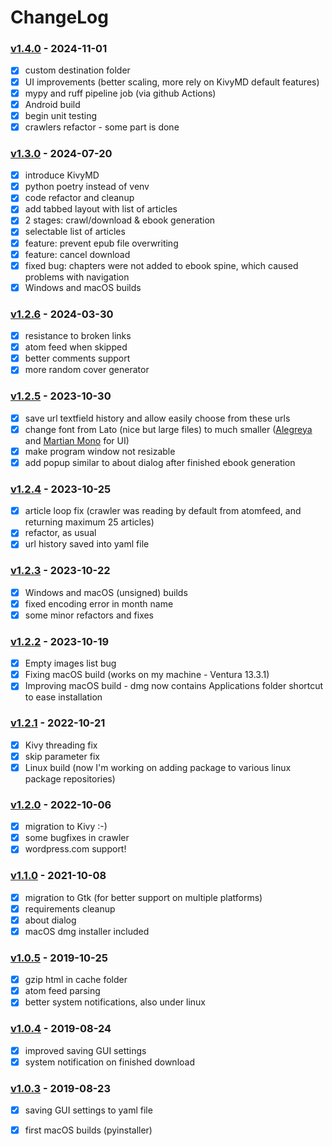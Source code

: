 # ChangeLog

### [v1.4.0](https://github.com/bohdanbobrowski/blog2epub/releases/tag/v1.4.0) - 2024-11-01
- [X] custom destination folder
- [X] UI improvements (better scaling, more rely on KivyMD default features)
- [X] mypy and ruff pipeline job (via github Actions)
- [X] Android build
- [X] begin unit testing
- [X] crawlers refactor - some part is done

### [v1.3.0](https://github.com/bohdanbobrowski/blog2epub/releases/tag/v1.3.0) - 2024-07-20
- [X] introduce KivyMD
- [X] python poetry instead of venv
- [X] code refactor and cleanup
- [X] add tabbed layout with list of articles
- [X] 2 stages: crawl/download & ebook generation
- [X] selectable list of articles
- [X] feature: prevent epub file overwriting
- [X] feature: cancel download
- [X] fixed bug: chapters were not added to ebook spine, which caused problems with navigation
- [X] Windows and macOS builds

### [v1.2.6](https://github.com/bohdanbobrowski/blog2epub/releases/tag/v1.2.6) - 2024-03-30
- [x] resistance to broken links
- [x] atom feed when skipped
- [x] better comments support
- [x] more random cover generator
 
### [v1.2.5](https://github.com/bohdanbobrowski/blog2epub/releases/tag/v1.2.5) - 2023-10-30
- [x] save url textfield history and allow easily choose from these urls
- [x] change font from Lato (nice but large files) to much smaller ([Alegreya](https://github.com/huertatipografica/Alegreya) and [Martian Mono](https://github.com/evilmartians/mono) for UI)
- [x] make program window not resizable
- [x] add popup similar to about dialog after finished ebook generation

### [v1.2.4](https://github.com/bohdanbobrowski/blog2epub/releases/tag/v1.2.4) - 2023-10-25
- [x] article loop fix (crawler was reading by default from atomfeed, and returning maximum 25 articles)
- [x] refactor, as usual
- [x] url history saved into yaml file

### [v1.2.3](https://github.com/bohdanbobrowski/blog2epub/releases/tag/v1.2.3) - 2023-10-22
- [x] Windows and macOS (unsigned) builds
- [x] fixed encoding error in month name
- [x] some minor refactors and fixes

### [v1.2.2](https://github.com/bohdanbobrowski/blog2epub/releases/tag/v1.2.2) - 2023-10-19
- [x] Empty images list bug
- [x] Fixing macOS build (works on my machine - Ventura 13.3.1)
- [x] Improving macOS build - dmg now contains Applications folder shortcut to ease installation

### [v1.2.1](https://github.com/bohdanbobrowski/blog2epub/releases/tag/v1.2.1) - 2022-10-21
- [x] Kivy threading fix
- [x] skip parameter fix
- [x] Linux build (now I'm working on adding package to various linux package repositories)

### [v1.2.0](https://github.com/bohdanbobrowski/blog2epub/releases/tag/v1.2.0) - 2022-10-06
- [x] migration to Kivy :-)
- [x] some bugfixes in crawler
- [x] wordpress.com support!

### [v1.1.0](https://github.com/bohdanbobrowski/blog2epub/releases/tag/v1.1.0) - 2021-10-08
- [x] migration to Gtk (for better support on multiple platforms)
- [x] requirements cleanup
- [x] about dialog
- [x] macOS dmg installer included

### [v1.0.5](https://github.com/bohdanbobrowski/blog2epub/releases/tag/v1.0.5) - 2019-10-25
- [x] gzip html in cache folder
- [x] atom feed parsing
- [x] better system notifications, also under linux

### [v1.0.4](https://github.com/bohdanbobrowski/blog2epub/releases/tag/v1.0.4) - 2019-08-24
- [x] improved saving GUI settings
- [x] system notification on finished download

### [v1.0.3](https://github.com/bohdanbobrowski/blog2epub/releases/tag/v1.0.3) - 2019-08-23

- [x] saving GUI settings to yaml file
- [x] first macOS builds (pyinstaller)

